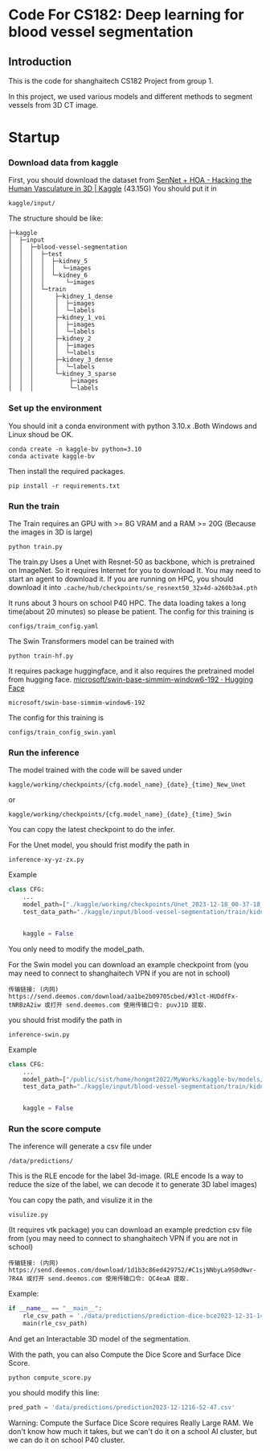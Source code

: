 # Code For CS182: Deep learning for blood vessel segmentation
## Introduction
This is the code for shanghaitech CS182 Project from group 1. 

In this project, we used various models and different methods to segment vessels from 3D CT image.

# Startup
### Download data from kaggle
First, you should download the dataset from [SenNet + HOA - Hacking the Human Vasculature in 3D | Kaggle](https://www.kaggle.com/competitions/blood-vessel-segmentation/data) (43.15G)
You should put it in
```
kaggle/input/
```
The structure should be like:
```
├─kaggle
│  ├─input
│  │  ├─blood-vessel-segmentation
│  │  │  ├─test
│  │  │  │  ├─kidney_5
│  │  │  │  │  └─images
│  │  │  │  └─kidney_6
│  │  │  │      └─images
│  │  │  └─train
│  │  │      ├─kidney_1_dense
│  │  │      │  ├─images
│  │  │      │  └─labels
│  │  │      ├─kidney_1_voi
│  │  │      │  ├─images
│  │  │      │  └─labels
│  │  │      ├─kidney_2
│  │  │      │  ├─images
│  │  │      │  └─labels
│  │  │      ├─kidney_3_dense
│  │  │      │  └─labels
│  │  │      └─kidney_3_sparse
│  │  │          ├─images
│  │  │          └─labels
```
### Set up the environment
You should init a conda environment with python 3.10.x .Both Windows and Linux shoud be OK.
```command
conda create -n kaggle-bv python=3.10
conda activate kaggle-bv
```

Then install the required packages.
```command
pip install -r requirements.txt
```

### Run the train
The Train requires an GPU with >= 8G VRAM and a RAM >= 20G (Because the images in 3D is large)
```
python train.py
```
The train.py Uses a Unet with Resnet-50 as backbone, which is pretrained on ImageNet. So it requires Internet for you to download It. You may need to start an agent to download it.
If you are running on HPC, you should download it into `.cache/hub/checkpoints/se_resnext50_32x4d-a260b3a4.pth` 

It runs about 3 hours on school P40 HPC. The data loading takes a long time(about 20 minutes) so please be patient.
The config for this training is
```
configs/traim_config.yaml
```

The Swin Transformers model can be trained with 
```
python train-hf.py
```
It requires package huggingface, and it also requires the pretrained model from hugging face.
[microsoft/swin-base-simmim-window6-192 · Hugging Face](https://huggingface.co/microsoft/swin-base-simmim-window6-192)
```
microsoft/swin-base-simmim-window6-192
```
The config for this training is
```
configs/train_config_swin.yaml
```
### Run the inference
The model trained with the code will be saved under 
```
kaggle/working/checkpoints/{cfg.model_name}_{date}_{time}_New_Unet
```
or
```
kaggle/working/checkpoints/{cfg.model_name}_{date}_{time}_Swin
```
You can copy the latest checkpoint to do the infer.

For the Unet model, you should frist modify the path in 
```
inference-xy-yz-zx.py
```
Example
```python
class CFG:
	...
    model_path=["./kaggle/working/checkpoints/Unet_2023-12-18_00-37-18_epoch_21.pt"]
    test_data_path="./kaggle/input/blood-vessel-segmentation/train/kidney_2"


    kaggle = False
```
You only need to modify the model_path.

For the Swin model
you can download an example checkpoint from
(you may need to connect to shanghaitech VPN if you are not in school)
```
传输链接: (内网) https://send.deemos.com/download/aa1be2b09705cbed/#3lct-HUDdfFx-tNRBzA2iw 或打开 send.deemos.com 使用传输口令: puvJ1D 提取.
```

you should frist modify the path in 
```
inference-swin.py
```
Example
```python
class CFG:
	...
    model_path=["/public/sist/home/hongmt2022/MyWorks/kaggle-bv/models/Swin_No_Voi/epoch_19.pt"]
    test_data_path="./kaggle/input/blood-vessel-segmentation/train/kidney_2"


    kaggle = False
```
### Run the score compute
The inference will generate a csv file under
```
/data/predictions/
```
This is the RLE encode for the label 3d-image. (RLE encode Is a way to reduce the size of the label, we can decode it to generate 3D label images)

You can copy the path, and visulize it in the 
```
visulize.py
```
(It requires vtk package)
you can download an example predction csv file from
(you may need to connect to shanghaitech VPN if you are not in school)
```
传输链接: (内网) https://send.deemos.com/download/1d1b3c86ed429752/#C1sjNNbyLa9S0dNwr-7R4A 或打开 send.deemos.com 使用传输口令: QC4eaA 提取.
```
Example:
```python
if __name__ == "__main__":
    rle_csv_path = './data/predictions/prediction-dice-bce2023-12-31-14-37-31.csv'
    main(rle_csv_path)
```

And get an Interactable 3D model of the segmentation.

With the path, you can also Compute the Dice Score and Surface Dice Score.
```
python compute_score.py
```
you should modify this line:
```python
pred_path = 'data/predictions/prediction2023-12-1216-52-47.csv'
```

Warning: Compute the Surface Dice Score requires Really Large RAM. We don't know how much it takes, but we can't do it on a school AI cluster, but we can do it on school P40 cluster.
